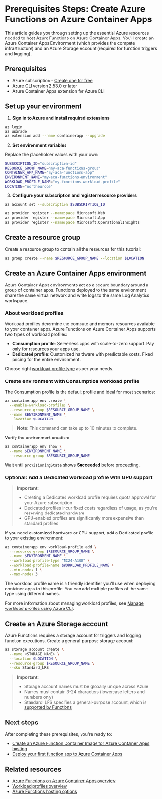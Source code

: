 # Prerequisites Steps: Create Azure Functions on Azure Container Apps

This article guides you through setting up the essential Azure resources needed to host Azure Functions on Azure Container Apps. You'll create an Azure Container Apps Environment (which provides the compute infrastructure) and an Azure Storage Account (required for function triggers and logging).

## Prerequisites

- Azure subscription - [Create one for free](https://azure.microsoft.com/free/)
- [Azure CLI](/cli/azure/install-azure-cli) version 2.53.0 or later
- Azure Container Apps extension for Azure CLI

## Set up your environment

1. **Sign in to Azure and install required extensions**

  ```bash
  az login
  az upgrade
  az extension add --name containerapp --upgrade
  ```

2. **Set environment variables**

  Replace the placeholder values with your own:

  ```bash
  SUBSCRIPTION_ID="subscription-id"
  RESOURCE_GROUP_NAME="my-aca-functions-group"
  CONTAINER_APP_NAME="my-aca-functions-app"
  ENVIRONMENT_NAME="my-aca-functions-environment"
  WORKLOAD_PROFILE_NAME="my-functions-workload-profile"
  LOCATION="northeurope"
  ```

3. **Configure your subscription and register resource providers**

  ```bash
  az account set --subscription $SUBSCRIPTION_ID
  
  az provider register --namespace Microsoft.Web
  az provider register --namespace Microsoft.App
  az provider register --namespace Microsoft.OperationalInsights
  ```

## Create a resource group

Create a resource group to contain all the resources for this tutorial:

```bash
az group create --name $RESOURCE_GROUP_NAME --location $LOCATION
```

## Create an Azure Container Apps environment

Azure Container Apps environments act as a secure boundary around a group of container apps. Functions deployed to the same environment share the same virtual network and write logs to the same Log Analytics workspace.

### About workload profiles

Workload profiles determine the compute and memory resources available to your container apps. Azure Functions on Azure Container Apps supports two types of workload profiles:

- **Consumption profile**: Serverless apps with scale-to-zero support. Pay only for resources your apps use.
- **Dedicated profile**: Customized hardware with predictable costs. Fixed pricing for the entire environment.

Choose right [workload profile type](https://learn.microsoft.com/en-us/azure/container-apps/workload-profiles-overview#profile-types) as per your needs.

### Create environment with Consumption workload profile

The Consumption profile is the default profile and ideal for most scenarios:

```bash
az containerapp env create \
  --enable-workload-profiles \
  --resource-group $RESOURCE_GROUP_NAME \
  --name $ENVIRONMENT_NAME \
  --location $LOCATION
```

> **Note**: This command can take up to 10 minutes to complete.

Verify the environment creation:

```bash
az containerapp env show \
  --name $ENVIRONMENT_NAME \
  --resource-group $RESOURCE_GROUP_NAME
```

Wait until `provisioningState` shows **Succeeded** before proceeding.

### Optional: Add a Dedicated workload profile with GPU support

> **Important**: 
> - Creating a Dedicated workload profile requires quota approval for your Azure subscription
> - Dedicated profiles incur fixed costs regardless of usage, as you're reserving dedicated hardware
> - GPU-enabled profiles are significantly more expensive than standard profiles

If you need customized hardware or GPU support, add a Dedicated profile to your existing environment:

```bash
az containerapp env workload-profile add \
  --resource-group $RESOURCE_GROUP_NAME \
  --name $ENVIRONMENT_NAME \
  --workload-profile-type "NC24-A100" \
  --workload-profile-name $WORKLOAD_PROFILE_NAME \
  --min-nodes 1 \
  --max-nodes 3
```

The workload profile name is a friendly identifier you'll use when deploying container apps to this profile. You can add multiple profiles of the same type using different names.

For more information about managing workload profiles, see [Manage workload profiles using Azure CLI](https://learn.microsoft.com/azure/container-apps/workload-profiles-manage-cli).

## Create an Azure Storage account

Azure Functions requires a storage account for triggers and logging function executions. Create a general-purpose storage account:

```bash
az storage account create \
  --name <STORAGE_NAME> \
  --location $LOCATION \
  --resource-group $RESOURCE_GROUP_NAME \
  --sku Standard_LRS
```

> **Important**: 
> - Storage account names must be globally unique across Azure
> - Names must contain 3-24 characters (lowercase letters and numbers only)
> - Standard_LRS specifies a general-purpose account, which is [supported by Functions](https://learn.microsoft.com/azure/azure-functions/storage-considerations#storage-account-requirements)

## Next steps

After completing these prerequisites, you're ready to:

- [Create an Azure Function Container Image for Azure Container Apps hosting](./Tutorial%20-%20Create%20an%20Azure%20Function%20Container%20Image.md)
- [Deploy your first function app to Azure Container Apps](./Tutorial%20-%20Create%20Function%20App%20on%20Container%20Apps%20v2.md)

## Related resources

- [Azure Functions on Azure Container Apps overview](https://learn.microsoft.com/en-us/azure/container-apps/functions-overview)
- [Workload profiles overview](https://learn.microsoft.com/azure/container-apps/workload-profiles-overview)
- [Azure Functions hosting options](https://learn.microsoft.com/azure/azure-functions/functions-scale)